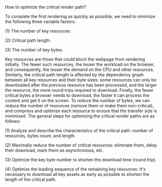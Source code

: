 How to optimize the critical render path?

To complete the first rendering as quickly as possible, we need to minimize the following three variable factors:

(1) The number of key resources.

(2) Critical path length.

(3) The number of key bytes.

Key resources are those that could block the webpage from rendering initially. The fewer such resources, the lesser the workload on the browser, and consequently, the lesser the demand on the CPU and other resources. Similarly, the critical path length is affected by the dependency graph between all key resources and their byte sizes: some resources can only be downloaded after the previous resource has been processed, and the larger the resource, the more round trips required to download. Finally, the fewer critical bytes a browser needs to download, the faster it can process the content and get it on the screen. To reduce the number of bytes, we can reduce the number of resources (remove them or make them non-critical), and compress and optimize each resource to ensure that the transfer size is minimized.
The general steps for optimizing the critical render paths are as follows:

(1) Analyze and describe the characteristics of the critical path: number of resources, bytes count, and length.

(2) Maximally reduce the number of critical resources: eliminate them, delay their download, mark them as asynchronous, etc.

(3) Optimize the key byte number to shorten the download time (round trip).

(4) Optimize the loading sequence of the remaining key resources: It's necessary to download all key assets as early as possible to shorten the length of the critical path.